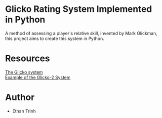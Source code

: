 # Glicko Rating System Implemented in Python
A method of assessing a player's relative skill, invented by Mark Glickman, this project aims to create this system in Python.

# Resources
[The Glicko system](http://www.glicko.net/glicko/glicko.pdf)  
[Example of the Glicko-2 System](http://www.glicko.net/glicko/glicko2.pdf)

# Author
* Ethan Trinh
